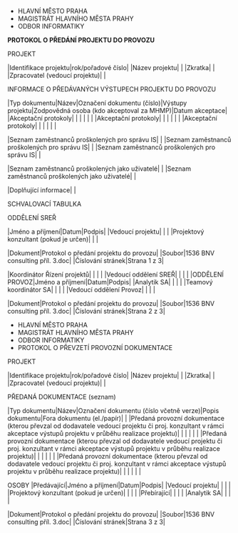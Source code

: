 * HLAVNÍ MĚSTO PRAHA
* MAGISTRÁT HLAVNÍHO MĚSTA PRAHY
* ODBOR INFORMATIKY

**PROTOKOL O PŘEDÁNÍ PROJEKTU DO PROVOZU**

PROJEKT

|Identifikace projektu|rok/pořadové číslo|
|Název projektu| |
|Zkratka| |
|Zpracovatel (vedoucí projektu)| |

INFORMACE O PŘEDÁVANÝCH VÝSTUPECH PROJEKTU DO PROVOZU

|Typ dokumentu|Název|Označení dokumentu (číslo)|Výstupy projektu|Zodpovědná osoba (kdo akceptoval za MHMP)|Datum akceptace|
|Akceptační protokoly| | | | | |
|Akceptační protokoly| | | | | |
|Akceptační protokoly| | | | | |

|Seznam zaměstnanců proškolených pro správu IS| |
|Seznam zaměstnanců proškolených pro správu IS| |
|Seznam zaměstnanců proškolených pro správu IS| |

|Seznam zaměstnanců proškolených jako uživatelé| |
|Seznam zaměstnanců proškolených jako uživatelé| |

|Doplňující informace| |


SCHVALOVACÍ TABULKA


ODDĚLENÍ SREŘ

|Jméno a příjmení|Datum|Podpis|
|Vedoucí projektu| | |
|Projektový konzultant (pokud je určen)| | |


|Dokument|Protokol o předání projektu do provozu|
|Soubor|1536 BNV consulting příl. 3.doc|
|Číslování stránek|Strana 1 z 3|

|Koordinátor Řízení projektů| | | |
|Vedoucí oddělení SREŘ| | | |
|ODDĚLENÍ PROVOZ|Jméno a příjmení|Datum|Podpis|
|Analytik SA| | | |
|Teamový koordinátor SA| | | |
|Vedoucí oddělení Provoz| | | |

|Dokument|Protokol o předání projektu do provozu|
|Soubor|1536 BNV consulting příl. 3.doc|
|Číslování stránek|Strana 2 z 3|


* HLAVNÍ MĚSTO PRAHA
* MAGISTRÁT HLAVNÍHO MĚSTA PRAHY
* ODBOR INFORMATIKY
* PROTOKOL O PŘEVZETÍ PROVOZNÍ DOKUMENTACE

PROJEKT  

|Identifikace projektu|rok/pořadové číslo|
|Název projektu| |
|Zkratka| |
|Zpracovatel (vedoucí projektu)| |

PŘEDANÁ DOKUMENTACE (seznam)

|Typ dokumentu|Název|Označení dokumentu (číslo včetně verze)|Popis dokumentu|Fora dokumentu (el./papír)| |
|Předaná provozní dokumentace (kterou převzal od dodavatele vedoucí projektu či proj. konzultant v rámci akceptace výstupů projektu v průběhu realizace projektu)| | | | | |
|Předaná provozní dokumentace (kterou převzal od dodavatele vedoucí projektu či proj. konzultant v rámci akceptace výstupů projektu v průběhu realizace projektu)| | | | | |
|Předaná provozní dokumentace (kterou převzal od dodavatele vedoucí projektu či proj. konzultant v rámci akceptace výstupů projektu v průběhu realizace projektu)| | | | | |

OSOBY
|Předávající|Jméno a příjmení|Datum|Podpis|
|Vedoucí projektu| | | |
|Projektový konzultant (pokud je určen)| | | |
|Přebírající| | | |
|Analytik SA| | | |

|Dokument|Protokol o předání projektu do provozu|
|Soubor|1536 BNV consulting příl. 3.doc|
|Číslování stránek|Strana 3 z 3|
